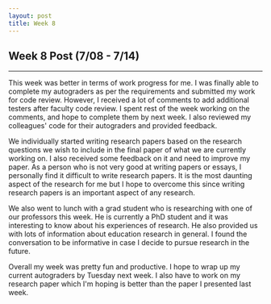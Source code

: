 ```yaml
---
layout: post
title: Week 8
---
```


## Week 8 Post (7/08 - 7/14)
---

This week was better in terms of work progress for me. I was finally able to complete my autograders as per the requirements and submitted my work for code review. However, I received a lot of comments to add additional testers after faculty code review. I spent rest of the week working on the comments, and hope to complete them by next week. I also reviewed my colleagues' code for their autograders and provided feedback.

We individually started writing research papers based on the research questions we wish to include in the final paper of what we are currently working on. I also received some feedback on it and need to improve my paper. As a person who is not very good at writing papers or essays, I personally find it difficult to write research papers. It is the most daunting aspect of the research for me but I hope to overcome this since writing research papers is an important aspect of any research.

We also went to lunch with a grad student who is researching with one of our professors this week. He is currently a PhD student and it was interesting to know about his experiences of research. He also provided us with lots of information about education research in general. I found the conversation to be informative in case I decide to pursue research in the future.

Overall my week was pretty fun and productive. I hope to wrap up my current autograders by Tuesday next week. I also have to work on my research paper which I'm hoping is better than the paper I presented last week.
